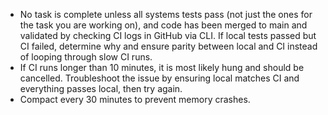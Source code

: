 - No task is complete unless all systems tests pass (not just the ones for the task you are working on), and code has been merged to main and validated by checking CI logs in GitHub via CLI. If local tests passed but CI failed, determine why and ensure parity between local and CI instead of looping through slow CI runs.
- If CI runs longer than 10 minutes, it is most likely hung and should be cancelled. Troubleshoot the issue by ensuring local matches CI and everything passes local, then try again.
- Compact every 30 minutes to prevent memory crashes.